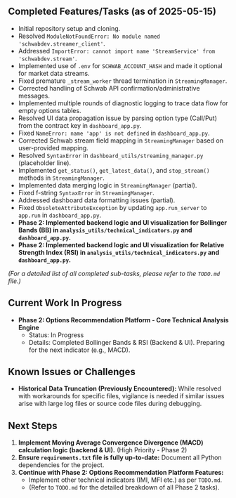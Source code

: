 ## Completed Features/Tasks (as of 2025-05-15)

*   Initial repository setup and cloning.
*   Resolved `ModuleNotFoundError: No module named 'schwabdev.streamer_client'`.
*   Addressed `ImportError: cannot import name 'StreamService' from 'schwabdev.stream'`.
*   Implemented use of `.env` for `SCHWAB_ACCOUNT_HASH` and made it optional for market data streams.
*   Fixed premature `_stream_worker` thread termination in `StreamingManager`.
*   Corrected handling of Schwab API confirmation/administrative messages.
*   Implemented multiple rounds of diagnostic logging to trace data flow for empty options tables.
*   Resolved UI data propagation issue by parsing option type (Call/Put) from the contract key in `dashboard_app.py`.
*   Fixed `NameError: name 'app' is not defined` in `dashboard_app.py`.
*   Corrected Schwab stream field mapping in `StreamingManager` based on user-provided mapping.
*   Resolved `SyntaxError` in `dashboard_utils/streaming_manager.py` (placeholder line).
*   Implemented `get_status()`, `get_latest_data()`, and `stop_stream()` methods in `StreamingManager`.
*   Implemented data merging logic in `StreamingManager` (partial).
*   Fixed f-string `SyntaxError` in `StreamingManager`.
*   Addressed dashboard data formatting issues (partial).
*   Fixed `ObsoleteAttributeException` by updating `app.run_server` to `app.run` in `dashboard_app.py`.
*   **Phase 2: Implemented backend logic and UI visualization for Bollinger Bands (BB) in `analysis_utils/technical_indicators.py` and `dashboard_app.py`.**
*   **Phase 2: Implemented backend logic and UI visualization for Relative Strength Index (RSI) in `analysis_utils/technical_indicators.py` and `dashboard_app.py`.**

*(For a detailed list of all completed sub-tasks, please refer to the `TODO.md` file.)*

## Current Work In Progress

*   **Phase 2: Options Recommendation Platform - Core Technical Analysis Engine**
    *   Status: In Progress
    *   Details: Completed Bollinger Bands & RSI (Backend & UI). Preparing for the next indicator (e.g., MACD).

## Known Issues or Challenges

*   **Historical Data Truncation (Previously Encountered):** While resolved with workarounds for specific files, vigilance is needed if similar issues arise with large log files or source code files during debugging.

## Next Steps

1.  **Implement Moving Average Convergence Divergence (MACD) calculation logic (backend & UI).** (High Priority - Phase 2)
2.  **Ensure `requirements.txt` file is fully up-to-date:** Document all Python dependencies for the project.
3.  **Continue with Phase 2: Options Recommendation Platform Features:**
    *   Implement other technical indicators (IMI, MFI etc.) as per `TODO.md`.
    *   (Refer to `TODO.md` for the detailed breakdown of all Phase 2 tasks).